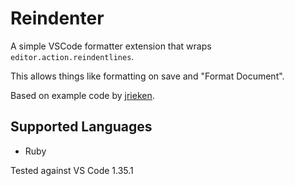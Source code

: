 # Reindenter #

A simple VSCode formatter extension that wraps `editor.action.reindentlines`.

This allows things like formatting on save and "Format Document".

Based on example code by [jrieken]( https://github.com/jrieken/vscode-formatter-sample).

## Supported Languages ##

* Ruby

Tested against VS Code 1.35.1
